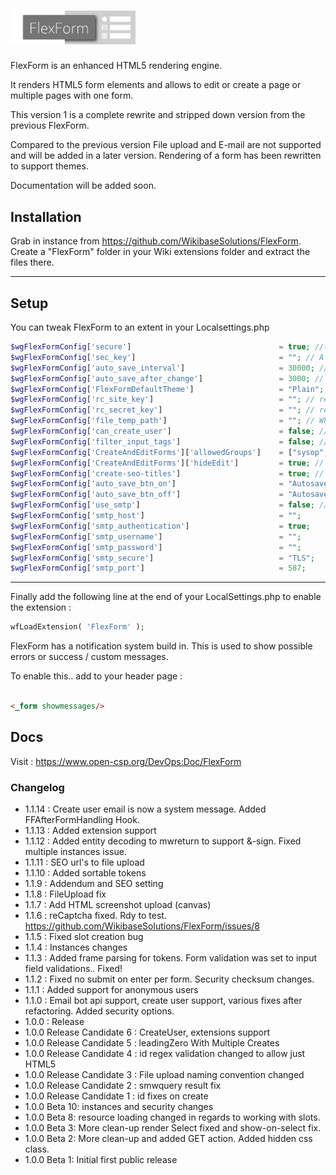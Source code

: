 # <img alt="FlexForm" width="200" src="FlexForm-logo.png">

FlexForm is an enhanced HTML5 rendering engine.

It renders HTML5 form elements and allows to edit or create a page or multiple pages with one form.

This version 1 is a complete rewrite and stripped down version from the previous FlexForm.

Compared to the previous version File upload and E-mail are not supported and will be added in a later version.
Rendering of a form has been rewritten to support themes.

Documentation will be added soon.

## Installation

Grab in instance from https://github.com/WikibaseSolutions/FlexForm. Create a "FlexForm" folder in your Wiki extensions
folder and extract the files there.

---

## Setup

You can tweak FlexForm to an extent in your Localsettings.php

```php
$wgFlexFormConfig['secure']                                 = true; //( default is true ). Will render form that make no sense when inspected in the browser
$wgFlexFormConfig['sec_key']                                = ""; // A salt key for encryption. Used together with "secure" option. Must be set when using multiple instances of a wiki
$wgFlexFormConfig['auto_save_interval']                     = 30000; // defaults to 3 minutes.
$wgFlexFormConfig['auto_save_after_change']                 = 3000; // defaults to 3 seconds after last change
$wgFlexFormConfig['FlexFormDefaultTheme']                   = "Plain"; // Currently the only form
$wgFlexFormConfig['rc_site_key']                            = ""; // reCaptcha site key
$wgFlexFormConfig['rc_secret_key']                          = ""; // reCaptcha secret key
$wgFlexFormConfig['file_temp_path']                         = ""; // When using image upload conversion, we need a place to temporarily store images.
$wgFlexFormConfig['can_create_user']                        = false; // If FlexForm is allowed to create new users
$wgFlexFormConfig['filter_input_tags']                      = false; // Defaults to false. Will filter all parser arguments to plain text, except value parameters. Will also disallow onClick and onFocus parameter. This feature will most likely be removed in future updates.
$wgFlexFormConfig['CreateAndEditForms']['allowedGroups']    = ["sysop","moderator"]; // Defaults to sysop. Only a user in the allowedGroups is able to edit pages with a FlexForm in the source.
$wgFlexFormConfig['CreateAndEditForms']['hideEdit']         = true; // Defaults to true. If a user is not in the allowedGroups then hide edit and editsource menu items for any page containing a FlexForm form.
$wgFlexFormConfig['create-seo-titles']                      = true; // Defaults to false. Will filter any user input on creating a new page to be SEO friendly.
$wgFlexFormConfig['auto_save_btn_on']                       = "Autosave On";
$wgFlexFormConfig['auto_save_btn_off']                      = "Autosave Off";
$wgFlexFormConfig['use_smtp']                               = false; // when sending email, should we use separate smtp ?
$wgFlexFormConfig['smtp_host']                              = "";
$wgFlexFormConfig['smtp_authentication']                    = true;
$wgFlexFormConfig['smtp_username']                          = "";
$wgFlexFormConfig['smtp_password']                          = "";
$wgFlexFormConfig['smtp_secure']                            = "TLS";
$wgFlexFormConfig['smtp_port']                              = 587;
```

---

Finally add the following line at the end of your LocalSettings.php to enable the extension :

```php
wfLoadExtension( 'FlexForm' );
```

FlexForm has a notification system build in. This is used to show possible errors or success / custom messages.

To enable this.. add to your header page :

```html

<_form showmessages/>
```

## Docs

Visit : https://www.open-csp.org/DevOps:Doc/FlexForm

### Changelog

* 1.1.14 : Create user email is now a system message. Added FFAfterFormHandling Hook.
* 1.1.13 : Added extension support
* 1.1.12 : Added entity decoding to mwreturn to support &-sign. Fixed multiple instances issue.
* 1.1.11 : SEO url's to file upload
* 1.1.10 : Added sortable tokens
* 1.1.9 : Addendum and SEO setting
* 1.1.8 : FileUpload fix
* 1.1.7 : Add HTML screenshot upload (canvas)
* 1.1.6 : reCaptcha fixed. Rdy to test. https://github.com/WikibaseSolutions/FlexForm/issues/8
* 1.1.5 : Fixed slot creation bug
* 1.1.4 : Instances changes
* 1.1.3 : Added frame parsing for tokens. Form validation was set to input field validations.. Fixed!
* 1.1.2 : Fixed no submit on enter per form. Security checksum changes.
* 1.1.1 : Added support for anonymous users
* 1.1.0 : Email bot api support, create user support, various fixes after refactoring. Added security options.
* 1.0.0 : Release
* 1.0.0 Release Candidate 6 : CreateUser, extensions support
* 1.0.0 Release Candidate 5 : leadingZero With Multiple Creates
* 1.0.0 Release Candidate 4 : id regex validation changed to allow just HTML5
* 1.0.0 Release Candidate 3 : File upload naming convention changed
* 1.0.0 Release Candidate 2 : smwquery result fix
* 1.0.0 Release Candidate 1 : id fixes on create
* 1.0.0 Beta 10: instances and security changes
* 1.0.0 Beta 8: resource loading changed in regards to working with slots.
* 1.0.0 Beta 3: More clean-up render Select fixed and show-on-select fix.
* 1.0.0 Beta 2: More clean-up and added GET action. Added hidden css class.
* 1.0.0 Beta 1: Initial first public release
